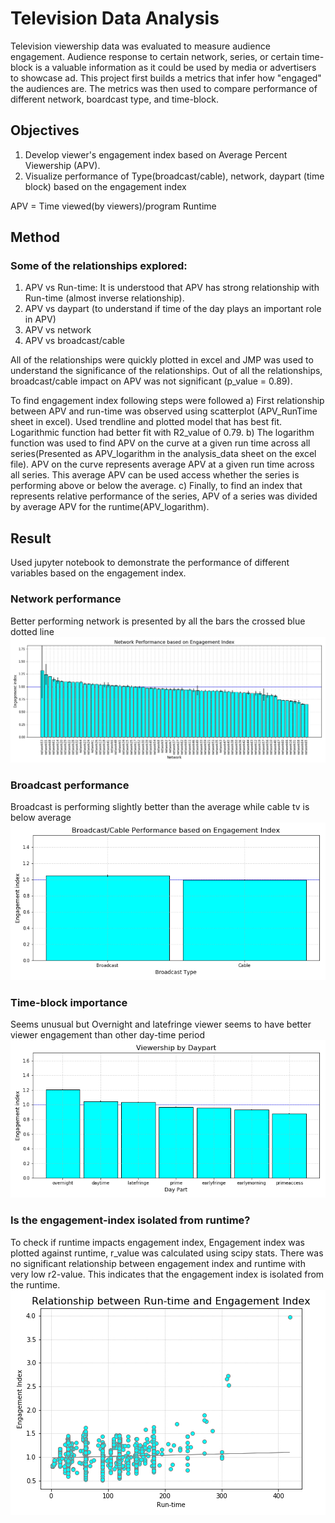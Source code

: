 # Television Data Analysis
Television viewership data was evaluated to measure audience engagement. Audience response to certain network, series, or certain time-block is a valuable information as it could be used by media or advertisers to showcase ad. This project first builds a metrics that infer how "engaged" the audiences are. The metrics was then used to compare performance of different network, boardcast type, and time-block. 

## Objectives
1) Develop viewer's engagement index based on Average Percent Viewership (APV). 
2) Visualize performance of Type(broadcast/cable), network, daypart (time block) based on the engagement index

APV = Time viewed(by viewers)/program Runtime

## Method
### Some of the relationships explored:

1) APV vs Run-time: It is understood that APV has strong relationship with Run-time (almost inverse relationship).  
2) APV vs daypart (to understand if time of the day plays an important role in APV) 
3) APV vs network
4) APV vs broadcast/cable

All of the relationships were quickly plotted in excel and JMP was used to understand the significance of the relationships. Out of all the relationships, broadcast/cable impact on APV was not significant (p_value = 0.89).

To find engagement index following steps were followed
a) First relationship between APV and run-time was observed using scatterplot (APV_RunTime sheet in excel). Used trendline and plotted model that has best fit. Logarithmic function had better fit with R2_value of 0.79. 
b) The logarithm function was used to find APV on the curve at a given run time across all series(Presented as APV_logarithm in the analysis_data sheet on the excel file). APV on the curve represents average APV at a given run time across all series. This average APV can be used access whether the series is performing above or below the average. 
c) Finally, to find an index that represents relative performance of the series, APV of a series was divided by average APV for the runtime(APV_logarithm). 

## Result
Used jupyter notebook to demonstrate the performance of different variables based on the engagement index. 

### Network performance
Better performing network is presented by all the bars the crossed blue dotted line
![4-scatter](Images/network_performance.png)

### Broadcast performance
Broadcast is performing slightly better than the average while cable tv is below average
![4-scatter](Images/broadcast_performance.png)

### Time-block importance
Seems unusual but Overnight and latefringe viewer seems to have better viewer engagement than other day-time period
![4-scatter](Images/TimeBlock_performance.png)

### Is the engagement-index isolated from runtime?
To check if runtime impacts engagement index, Engagement index was plotted against runtime, r_value was calculated using scipy stats. There was no significant relationship between engagement index and runtime with very low r2-value. This indicates that the engagement index is isolated from the runtime.
![4-scatter](Images/Runtime_index.png)

